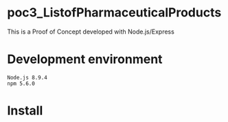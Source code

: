 # poc3_ListofPharmaceuticalProducts
This is a Proof of Concept developed with Node.js/Express

# Development environment
```
Node.js 8.9.4
npm 5.6.0
```

# Install
```

```